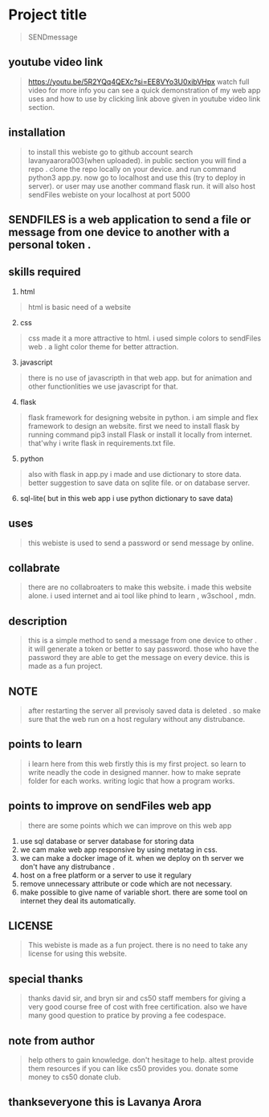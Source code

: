 # Project title
>SENDmessage
## youtube video link
> https://youtu.be/5R2YQq4QEXc?si=EE8VYo3U0xibVHpx
> watch full video for more info
> you can see a quick demonstration of my web app uses and how to use by clicking link above given in youtube video link section.
## installation
> to install this webiste go to github account search lavanyaarora003(when uploaded). in public section you will find a repo . clone the repo locally on your device. and run command python3 app.py. now go to localhost and use this (try to deploy in server). or user may use another command flask run. it will also host sendFiles webiste on your localhost at port 5000

## SENDFILES is a web application to send a file or message from one device to another with a personal token . 
## skills required
1. html
> html is basic need of a website
2. css
> css made it a more attractive to html. i used simple colors to sendFiles web . a light color theme for better attraction.
3. javascript
> there is no use of javascripth in that web app. but for animation and other functionlities we use javascript for that.
4. flask
> flask framework for designing website in python. i am simple and flex framework to design an website. first we need to install flask by running command pip3 install Flask or install it locally from internet. that'why i write flask in requirements.txt file.
5. python
> also with flask in app.py i made and use dictionary to store data. better suggestion to save data on sqlite file. or on database server.
6. sql-lite( but in this web app i use python dictionary to save data)
## uses
> this webiste is used to send a password or send message by online.
## collabrate
> there are no collabroaters to make this website. i made this website alone. i used internet and ai tool like phind to learn , w3school , mdn.
## description
> this is a simple method to send a message from one device to other . it will generate a token or better to say password. those who have the password they are able to get the message on every device. this is made as a fun project.
## NOTE
> after restarting the server all previsoly saved data is deleted . so make sure that the web run on a host regulary without any distrubance.
## points to learn
> i learn here from this web firstly this is my first project. so learn to write neadly the code in designed manner. how to make seprate folder for each works. writing logic that how a program works. 
## points to improve on sendFiles web app
> there are some points which we can improve on this web app
1. use sql database or server database for storing data
2. we cam make web app responsive by using metatag in css.
3. we can make a docker image of it. when we deploy on th server we don't have any distrubance .
4. host on a free platform or a server to use it regulary
5. remove unnecessary attribute or code which are not necessary. 
6. make possible to give name of variable short. there are some tool on internet they deal its automatically.
## LICENSE
> This webiste is made as a fun project. there is no need to take any license for using this website.
## special thanks
> thanks david sir, and bryn sir and cs50 staff members for giving a very good course free of cost with free certification. also we have many good question to pratice by proving a fee codespace. 
## note from author
> help others to gain knowledge. don't hesitage to help. altest provide them resources if you can like cs50 provides you. donate some money to cs50 donate club.
## thankseveryone this is  Lavanya Arora